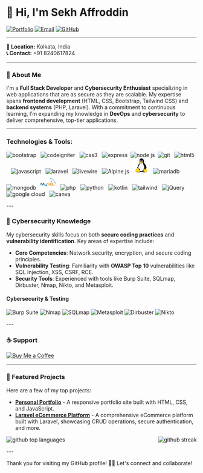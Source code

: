 # 👋 Hi, I'm Sekh Affroddin
[![Portfolio](https://img.shields.io/badge/Portfolio-Website-0C71E0?style=for-the-badge&logo=netlify&logoColor=white&labelColor=0C71E0&label=Portfolio)](https://affroddin.netlify.app) 
[![Email](https://img.shields.io/badge/Email-skaffroddin4@gmail.com-EA4335?style=for-the-badge&logo=gmail&logoColor=white&labelColor=EA4335&label=Email)](mailto:skaffroddin4@gmail.com) 
[![GitHub](https://img.shields.io/badge/GitHub-skaffroddin-181717?style=for-the-badge&logo=github&logoColor=white&labelColor=181717&label=GitHub)](https://github.com/skaffroddin?tab=repositories)

---

**📍 Location:** Kolkata, India  
**📞 Contact:** +91 8240617824

---

### 🌟 About Me  
I'm a **Full Stack Developer** and **Cybersecurity Enthusiast** specializing in web applications that are as secure as they are scalable. My expertise spans **frontend development** (HTML, CSS, Bootstrap, Tailwind CSS) and **backend systems** (PHP, Laravel). With a commitment to continuous learning, I’m expanding my knowledge in **DevOps** and **cybersecurity** to deliver comprehensive, top-tier applications.

---

<h3 align="left">Technologies & Tools:</h3>
<p align="left">
    <img src="https://skillicons.dev/icons?i=bootstrap" alt="bootstrap" width="50" height="40"/>&nbsp;&nbsp;
    <img src="https://cdn.worldvectorlogo.com/logos/codeigniter.svg" alt="codeigniter" width="40" height="40"/>&nbsp;&nbsp;
    <img src="https://skillicons.dev/icons?i=css" alt="css3" width="40" height="40"/>&nbsp;&nbsp;
    <img src="https://skillicons.dev/icons?i=express" alt="express" width="40" height="40"/>&nbsp;
    <img src="https://skillicons.dev/icons?i=nodejs" alt="node js" width="63" height="40"/>&nbsp;
    <img src="https://skillicons.dev/icons?i=git" alt="git" width="40" height="40"/>&nbsp;&nbsp;
    <img src="https://skillicons.dev/icons?i=html" alt="html5" width="40" height="40"/>&nbsp;&nbsp;
    <img src="https://skillicons.dev/icons?i=javascript" alt="javascript" width="40" height="40"/>&nbsp;&nbsp;
    <img src="https://skillicons.dev/icons?i=laravel" alt="laravel" width="40" height="40"/>&nbsp;&nbsp;
    <img src="https://indykoning.nl/wp-content/uploads/2020/03/Livewire.png" alt="livewire" width="40" height="40"/>&nbsp;&nbsp;
    <img src="https://skillicons.dev/icons?i=alpinejs" alt="Alpine.js" width="40" height="40"/>&nbsp;&nbsp;
    <img src="https://raw.githubusercontent.com/devicons/devicon/master/icons/linux/linux-original.svg" alt="linux" width="40" height="40"/>&nbsp;&nbsp;
    <img src="https://www.vectorlogo.zone/logos/mariadb/mariadb-icon.svg" alt="mariadb" width="40" height="40"/>&nbsp;&nbsp;
    <img src="https://skillicons.dev/icons?i=mongodb" alt="mongodb" width="40" height="40"/>&nbsp;&nbsp;
    <img src="https://raw.githubusercontent.com/devicons/devicon/master/icons/mysql/mysql-original-wordmark.svg" alt="mysql" width="40" height="40"/>&nbsp;&nbsp;
    <img src="https://skillicons.dev/icons?i=php" alt="php" width="40" height="40"/>&nbsp;&nbsp;
    <img src="https://skillicons.dev/icons?i=python" alt="python" width="40" height="40"/>&nbsp;&nbsp;
    <img src="https://skillicons.dev/icons?i=kotlin" alt="kotlin" width="40" height="40"/>&nbsp;&nbsp;
    <img src="https://skillicons.dev/icons?i=tailwind" alt="tailwind" width="40" height="40"/>&nbsp;&nbsp;
    <img src="https://skillicons.dev/icons?i=jquery" alt="jQuery" width="40" height="40"/>&nbsp;&nbsp;
    <img src="https://skillicons.dev/icons?i=gcp" alt="google cloud" width="40" height="40"/>&nbsp;&nbsp;
    <img src="https://upload.wikimedia.org/wikipedia/commons/thumb/0/08/Canva_icon_2021.svg/1200px-Canva_icon_2021.svg.png" alt="canva" width="40" height="40"/>
</p>
---

### 🔐 Cybersecurity Knowledge  
My cybersecurity skills focus on both **secure coding practices** and **vulnerability identification**. Key areas of expertise include:  
- **Core Competencies**: Network security, encryption, and secure coding principles.  
- **Vulnerability Testing**: Familiarity with **OWASP Top 10** vulnerabilities like SQL Injection, XSS, CSRF, RCE.  
- **Security Tools**: Experienced with tools like Burp Suite, SQLmap, Dirbuster, Nmap, Nikto, and Metasploit.

#### **Cybersecurity & Testing**  
<p>
    <img src="https://img.shields.io/badge/Burp%20Suite-FF5700?style=for-the-badge&logo=burp-suite&logoColor=white" alt="Burp Suite" width="120" height="30">
<img src="https://img.shields.io/badge/Nmap-494B8C?style=for-the-badge&logo=nmap&logoColor=white" alt="Nmap" width="120" height="30">
<img src="https://img.shields.io/badge/SQLmap-3E8E41?style=for-the-badge&logo=sql&logoColor=white" alt="SQLmap" width="120" height="30">
<img src="https://img.shields.io/badge/Metasploit-000000?style=for-the-badge&logo=metasploit&logoColor=white" alt="Metasploit" width="120" height="30">
<img src="https://img.shields.io/badge/Dirbuster-EB1C24?style=for-the-badge&logo=dirbuster&logoColor=white" alt="Dirbuster" width="120" height="30">
<img src="https://img.shields.io/badge/Nikto-22D45A?style=for-the-badge&logo=nikto&logoColor=white" alt="Nikto" width="120" height="30">
</p>
---

### ☕ Support  
<p>
  <a href="https://www.buymeacoffee.com/affroddin"> 
    <img src="https://cdn.buymeacoffee.com/buttons/v2/default-yellow.png" height="50" width="210" alt="Buy Me a Coffee" />
  </a>
</p>

---

### 🚀 Featured Projects  
Here are a few of my top projects:  
- [**Personal Portfolio**](https://github.com/skaffroddin/portfolio) - A responsive portfolio site built with HTML, CSS, and JavaScript.  
- [**Laravel eCommerce Platform**](https://github.com/skaffroddin/laravel-ecommerce) - A comprehensive eCommerce platform built with Laravel, showcasing CRUD operations, secure authentication, and more.
<p>
  <img class="output" src="https://github-readme-stats.vercel.app/api/top-langs/?username=vickypandey14&theme=tokyonight&show_icons=true&hide_border=true&layout=compact" alt="github top languages">
<img align="right" class="output" src="https://github-readme-streak-stats.herokuapp.com/?user=vickypandey14&theme=tokyonight&hide_border=true" alt="github streak">
</p>
---

Thank you for visiting my GitHub profile! 👨‍💻 Let's connect and collaborate!
